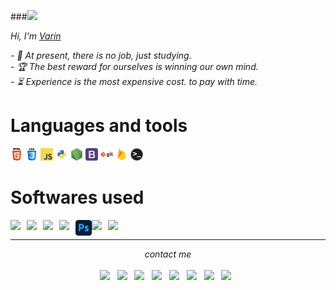 

###<img src="https://media.giphy.com/media/hvRJCLFzcasrR4ia7z/giphy.gif" width="25px">
<br />

<i>Hi, I'm [Varin](https://github.com/Varin-V) </i>


<i>- 💼 At present, there is no job, just studying.</i><br>
<i>- 🏆 The best reward for ourselves is winning our own mind.</i><br>
<i>- ⏳ Experience is the most expensive cost. to pay with time.</i>

# Languages and tools

<code><img height="20" src="https://raw.githubusercontent.com/github/explore/80688e429a7d4ef2fca1e82350fe8e3517d3494d/topics/html/html.png"></code>
<code><img height="20" src="https://raw.githubusercontent.com/github/explore/80688e429a7d4ef2fca1e82350fe8e3517d3494d/topics/css/css.png"></code>
<code><img height="20" src="https://raw.githubusercontent.com/github/explore/80688e429a7d4ef2fca1e82350fe8e3517d3494d/topics/javascript/javascript.png"></code>
<code><img height="20" src="https://raw.githubusercontent.com/github/explore/80688e429a7d4ef2fca1e82350fe8e3517d3494d/topics/python/python.png"></code>
<code><img height="20" src="https://raw.githubusercontent.com/github/explore/80688e429a7d4ef2fca1e82350fe8e3517d3494d/topics/nodejs/nodejs.png"></code>
<code><img height="20" src="https://raw.githubusercontent.com/github/explore/80688e429a7d4ef2fca1e82350fe8e3517d3494d/topics/bootstrap/bootstrap.png"></code>
<code><img height="20" src="https://raw.githubusercontent.com/github/explore/80688e429a7d4ef2fca1e82350fe8e3517d3494d/topics/git/git.png"></code>
<code><img height="20" src="https://raw.githubusercontent.com/github/explore/80688e429a7d4ef2fca1e82350fe8e3517d3494d/topics/firebase/firebase.png"></code>
<code><img height="20" src="https://raw.githubusercontent.com/github/explore/80688e429a7d4ef2fca1e82350fe8e3517d3494d/topics/terminal/terminal.png"></code>
                                                          
# Softwares used


<img align="left" width="26px" src="https://upload.wikimedia.org/wikipedia/commons/2/2d/Visual_Studio_Code_1.18_icon.svg" />
<img align="left" width="26px" src="https://upload.wikimedia.org/wikipedia/commons/5/59/Visual_Studio_Icon_2019.svg" />
<img align="left" width="26px" src="https://upload.wikimedia.org/wikipedia/commons/7/7b/Icon_Atom.svg"/>
<img align="left" width="26px" src="https://upload.wikimedia.org/wikipedia/commons/7/79/Breezeicons-apps-48-sublime-text.svg"/>
<img align="left" width="26px" src="https://github.com/Aakarsh-B/trying-repos/blob/master/photoshop.png?raw=true"/>
<img align="left" width="26px" src="https://upload.wikimedia.org/wikipedia/commons/7/75/Adobe_Dreamweaver_CC_icon.svg"/>
<img align="left" width="26px" src="https://www.ntuity.com/wp-content/uploads/2018/05/office-365-Online-icon.png"/>

 
                                                          
<br />

---
                                                          
<p align="center">
  <i>contact me </i><br><br>
<a href="https://codelab-74be6.web.app/"><img height="30" src="https://icons-for-free.com/iconfiles/png/512/webpage+website+icon-1320087271286406322.png"></a>&nbsp;&nbsp;
<a href="mailto:warinsaipanya471@protonmail.com"><img height="30" src="https://upload.wikimedia.org/wikipedia/commons/e/ec/Circle-icons-mail.svg"></a>&nbsp;&nbsp;
<a href="https://www.instagram.com/varin.js/"><img height="30" src="https://github.com/anirudhbelwadi/anirudhbelwadi/blob/master/images/insta.png"></a>&nbsp;&nbsp;
<a href="add-friend-facebook.web.app"><img height="30" src="https://github.com/anirudhbelwadi/anirudhbelwadi/blob/master/images/facebook.png"></a>&nbsp;&nbsp;
<a href="https://add-friends-7eead.web.app"><img height="30" src="https://upload.wikimedia.org/wikipedia/commons/4/41/LINE_logo.svg"></a>&nbsp;&nbsp;
<a href="#"><img height="30" src="https://github.com/anirudhbelwadi/anirudhbelwadi/blob/master/images/twitter.png"></a>&nbsp;&nbsp;
<a href="#"><img height="30" src="https://upload.wikimedia.org/wikipedia/commons/8/83/Steam_icon_logo.svg"></a>&nbsp;&nbsp;
<a href="https://discord.gg/Vz3hPGm6yF"><img height="30" src="https://www.svgrepo.com/show/353655/discord-icon.svg" /></a>&nbsp;&nbsp;




   
<br>
